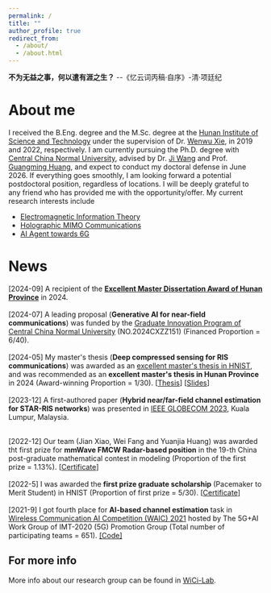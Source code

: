 ```yaml
---
permalink: /
title: ""
author_profile: true
redirect_from: 
  - /about/
  - /about.html
---
```


**不为无益之事，何以遣有涯之生？**
--《忆云词丙稿·自序》-清·项廷纪

About me
======

I received the B.Eng. degree and the M.Sc. degree at the [Hunan Institute of Science and Technology](https://www.hnist.cn/) under the supervision of Dr. [Wenwu Xie](https://sice.hnist.cn/info/1289/7182.htm), in 2019 and 2022, respectively. I am currently pursuing the Ph.D. degree with [Central China Normal University](https://www.ccnu.edu.cn/), advised by Dr. [Ji Wang](https://phy.ccnu.edu.cn/info/1063/4380.htm)  and Prof. [Guangming Huang](https://phy.ccnu.edu.cn/info/1063/1272.htm), and expect to conduct my doctoral defense in June 2026. If everything goes smoothly, I am looking forward a potential postdoctoral position, regardless of locations. I will be deeply grateful to any friend who has provided me with the opportunity/offer. My current research interests include 
* <a href="https://jianxiao-24.github.io/files/Electromagnetic Information Theory.pdf">Electromagnetic Information Theory</a>
* [Holographic MIMO Communications](https://jianxiao-24.github.io/files/Holographic_MIMO_Communications.pdf)
* [AI Agent towards 6G](https://jianxiao-24.github.io/files/Generative_AI_Agent.pdf)


News
======
[2024-09]  A recipient of the [**Excellent Master Dissertation Award of Hunan Province**](https://xk.hnist.cn/info/1182/8581.htm) in 2024.
        <br>
        <br>
        [2024-07] A leading proposal (**Generative AI for near-field communications**) was funded by the [Graduate Innovation Program of Central China Normal University](https://gs.ccnu.edu.cn/info/1039/3704.htm) (NO.2024CXZZ151) (Financed Proportion = 6/40). 
        <br>
         <br>
         [2024-05] My master's thesis (**Deep compressed sensing for RIS communications**) was awarded as an [excellent master's thesis in HNIST](https://xk.hnist.cn/info/1182/8551.htm), and was recommended as an **excellent master's thesis in Hunan Province** in 2024 (Award-winning Proportion = 1/30). [<a href="https://jianxiao-24.github.io/files/肖健_学位论文.pdf">Thesis</a>] [<a href="https://jianxiao-24.github.io/files/肖健_学位论文答辩.pdf">Slides</a>]
        <br>
        <br>
[2023-12] A first-authored paper (**Hybrid near/far-field channel estimation for STAR-RIS networks**) was presented in [IEEE GLOBECOM 2023](https://globecom2023.ieee-globecom.org/program/technical-program-day-3), Kuala Lumpur, Malaysia. 
        <br>
        <br>

[2022-12] Our team (Jian Xiao, Wei Fang and Yuanjia Huang) was awarded tht first prize for **mmWave FMCW Radar-based position** in the 19-th China post-graduate mathematical contest in modeling (Proportion of the first prize = 1.13%). [<a href="https://jianxiao-24.github.io/files/NO.A2022100034.pdf">Certificate</a>]
        <br>
        <br>
[2022-5] I was awarded the **first prize graduate scholarship** (Pacemaker to Merit Student) in HNIST (Proportion of first prize = 5/30). [<a href="./homepage_files/Imperial_certificate.pdf">Certificate</a>]
        <br>
        <br>
[2021-9] I got fourth place for **AI-based channel estimation** task in [Wireless Communication AI Competition (WAIC) 2021](https://www.datafountain.cn/competitions/504) hosted by The 5G+AI Work Group of IMT-2020 (5G) Promotion Group (Total number of participating teams = 651).  [[Code]](https://github.com/WiCi-Lab/WAIC2021)


For more info
------
More info about our research group can be found in [WiCi-Lab](https://wici-lab.github.io/). 
